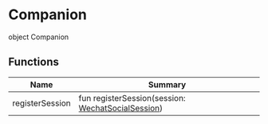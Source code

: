 # Companion

object Companion

## Functions

| Name            | Summary                                                                                    |
| --------------- | ------------------------------------------------------------------------------------------ |
| registerSession | fun registerSession(session: [WechatSocialSession](../../-wechat-social-session/index.md)) |
